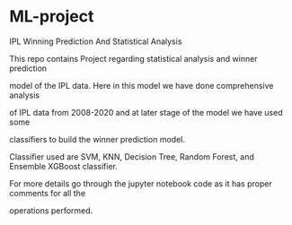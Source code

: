 # ML-project
IPL Winning Prediction And Statistical Analysis

This repo contains Project regarding statistical analysis and winner prediction 

model of the IPL data. Here in this model we have done comprehensive analysis

of IPL data from 2008-2020 and at later stage of the model we have used some 

classifiers to build the winner prediction model.

Classifier used are SVM, KNN, Decision Tree, Random Forest, and Ensemble XGBoost classifier.

For more details go through the jupyter notebook code as it has proper comments for all the 

operations performed.
